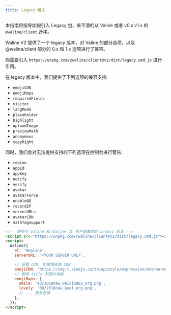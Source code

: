 ```yaml
---
title: Legacy 模式
---
```


本指南将指导如何引入 Legacy 包，来平滑的从 Valine 或者 v0.x v1.x 的 `@waline/client` 迁移。

<!-- more -->

Waline V2 提供了一个 legacy 版本，对 Valine 的部分选项，以及 @waline/client 部分的 0.x 和 1.x 选项进行了兼容。

你需要引入 `https://unpkg.com/@waline/client@v2/dist/legacy.umd.js` 进行引用。

在 legacy 版本中，我们提供了下列选项的兼容支持:

- `emojiCDN`
- `emojiMaps`
- `requiredFields`
- `visitor`
- `langMode`
- `placeholder`
- `highlight`
- `uploadImage`
- `previewMath`
- `anonymous`
- `copyRight`

同时，我们会对无法提供支持的下列选项在控制台进行警告:

- `region`
- `appId`
- `appKey`
- `notify`
- `verify`
- `avatar`
- `avatarForce`
- `enableQQ`
- `recordIP`
- `serverURLs`
- `avatarCDN`
- `mathTagSupport`

```html
<!-- 使用与 Valine 和 Waline V1 客户端兼容的 Legacy 版本 -->
<script src="https://unpkg.com/@waline/client@v2/dist/legacy.umd.js"></script>
<script>
  Waline({
    el: '#waline',
    serverURL: '<YOUR SERVER URL>',

    // 设置 CDN, 如微博表情 CDN
    emojiCDN: 'https://img.t.sinajs.cn/t4/appstyle/expression/ext/normal/',
    // 表情 title 和图片映射
    emojiMaps: {
      smile: 'e3/2018new_weixioa02_org.png',
      lovely: '09/2018new_keai_org.png',
      // ... 更多表情
    },
  });
</script>
```
